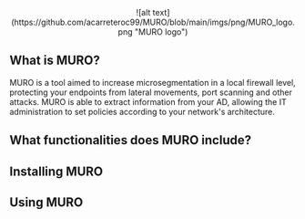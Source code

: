 <div style="text-align: center;">
![alt text](https://github.com/acarreteroc99/MURO/blob/main/imgs/png/MURO_logo.png "MURO logo")
</div>

## What is MURO?

MURO is a tool aimed to increase microsegmentation in a local firewall level, protecting your endpoints from lateral movements, port scanning and other attacks. MURO is able to extract information from your AD, allowing the IT administration to set policies according to your network's architecture. 

## What functionalities does MURO include?

## Installing MURO

## Using MURO
